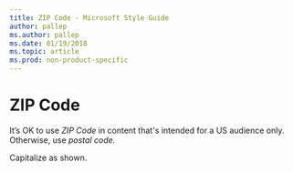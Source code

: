 ```yaml
---
title: ZIP Code - Microsoft Style Guide
author: pallep
ms.author: pallep
ms.date: 01/19/2018
ms.topic: article
ms.prod: non-product-specific
---
```


# ZIP Code

It’s OK to use *ZIP Code* in content that's intended for a US audience only. Otherwise, use *postal code.*

Capitalize as shown.
